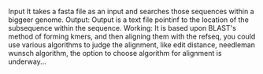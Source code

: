 Input
It takes a fasta file as an input and searches those sequences within a biggeer genome.
Output:
Output is a text file pointinf to the location of the subsequence within the sequence.
Working:
It is based upon BLAST's method of forming kmers, and then aligning them with the refseq, you could use various algorithms to judge the alignment, like edit distance, needleman wunsch algorithm, the option to choose algorithm for alignment 
is underway...
